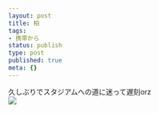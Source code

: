 ```yaml
---
layout: post
title: 柏
tags:
- 携帯から
status: publish
type: post
published: true
meta: {}
---
```

<div class="caption">久しぶりでスタジアムへの道に迷って遅刻orz
</div>
<div class="photo"><img src="http://wo.skr.jp/images/uploads/blog-photo-1130569914.27-0.jpg" /></div>
